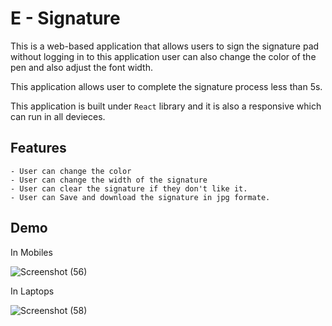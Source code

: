 # E - Signature

This is a web-based application that allows users to sign the signature pad without logging in to this application user can also change the color of the pen and also adjust the font width.

This application allows user to complete the signature process less than 5s.

This application is built under `React` library and it is also a responsive which can run in all devieces.

## Features

    - User can change the color
    - User can change the width of the signature
    - User can clear the signature if they don't like it.
    - User can Save and download the signature in jpg formate.

## Demo

In Mobiles

![Screenshot (56)](https://github.com/lingarajhu/E-signature/assets/159787794/d76abfeb-a21c-48da-8da1-f7e0938ec193)

In Laptops

![Screenshot (58)](https://github.com/lingarajhu/E-signature/assets/159787794/54763fc3-9cb7-432a-b9dc-407b954cd6b0)
